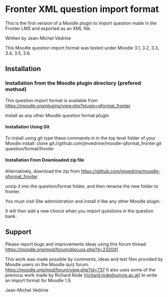 Fronter XML question import format
==================================

This is the first version of a Moodle plugin to import question made in the Fronter LMS and exported as an XML file.

Written by Jean-Michel Védrine

This Moodle question import format was tested under Moodle 3.1, 3.2, 3.3, 3.4, 3.5, 3.6.

## Installation

### Installation from the Moodle plugin directory (prefered method)

This question import format is available from https://moodle.org/plugins/view.php?plugin=qformat_fronter

Install as any other Moodle question format plugin

#### Installation Using Git

To install using git type these commands in in the top level folder of your Moodle install:
    clone git://github.com/jmvedrine/moodle-qformat_fronter.git question/format/fronter


#### Installation From Downloaded zip file

Alternatively, download the zip from https://github.com/jmvedrine/moodle-qformat_fronter

unzip it into the question/format folder, and then rename the new folder to fronter.

You must visit Site administration and install it like any other Moodle plugin.

It will then add a new choice when you import questions in the question bank.

## Support

Please report bugs and improvements ideas using this forum thread:
https://moodle.org/mod/forum/discuss.php?d=232041

This work was made possible by comments, ideas and test files provided by Moodle users on the Moodle quiz forum:
https://moodle.org/mod/forum/view.php?id=737
It also uses some of the previous work made by Richard Rode (richard.rode@univie.ac.at) to write an import format for Moodle 1.9.

Jean-Michel Védrine
